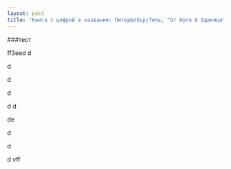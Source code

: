 ```yaml
---
layout: post
title: 'Книга с цифрой в названии: Питер&nbsp;Тиль, "От Нуля К Единице"' 
---
```


###тест


ff3eed
d

d

d

d


d
d

de

d


d


d
vff
